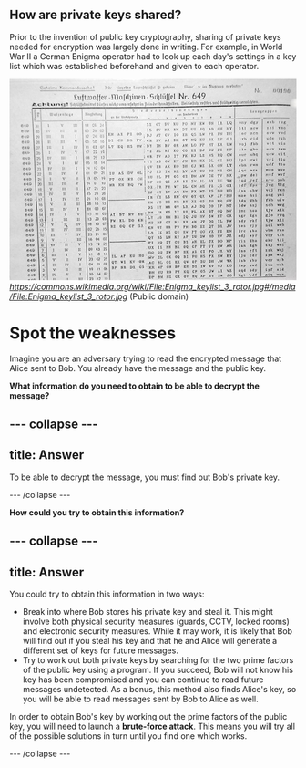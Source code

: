 ## How are private keys shared?

Prior to the invention of public key cryptography, sharing of private keys needed for encryption was largely done in writing. For example, in World War II a German Enigma operator had to look up each day's settings in a key list which was established beforehand and given to each operator.

![Luftwaffe settings](images/luftwaffe-settings.png)
*https://commons.wikimedia.org/wiki/File:Enigma_keylist_3_rotor.jpg#/media/File:Enigma_keylist_3_rotor.jpg*
(Public domain)


# Spot the weaknesses

Imagine you are an adversary trying to read the encrypted message that Alice sent to Bob. You already have the message and the public key.

**What information do you need to obtain to be able to decrypt the message?**

--- collapse ---
---
title: Answer
---

To be able to decrypt the message, you must find out Bob's private key.

--- /collapse ---


**How could you try to obtain this information?**

--- collapse ---
---
title: Answer
---

You could try to obtain this information in two ways:

- Break into where Bob stores his private key and steal it. This might involve both physical security measures (guards, CCTV, locked rooms) and electronic security measures. While it may work, it is likely that Bob will find out if you steal his key and that he and Alice will generate a different set of keys for future messages.
- Try to work out both private keys by searching for the two prime factors of the public key using a program. If you succeed, Bob will not know his key has been compromised and you can continue to read future messages undetected. As a bonus, this method also finds Alice's key, so you will be able to read messages sent by Bob to Alice as well.

In order to obtain Bob's key by working out the prime factors of the public key, you will need to launch a **brute-force attack**. This means you will try all of the possible solutions in turn until you find one which works.


--- /collapse ---

